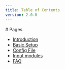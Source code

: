 ```yaml
---
title: Table of Contents
version: 2.0.0
---
```


<div class="article" markdown="1">
# Pages

-	[Introduction](intro.html)
-	[Basic Setup](basic.html)
-	[Config File](config.html)
-	[Input modules](inputs.html)
-	[FAQ](faq.html)

</div>
